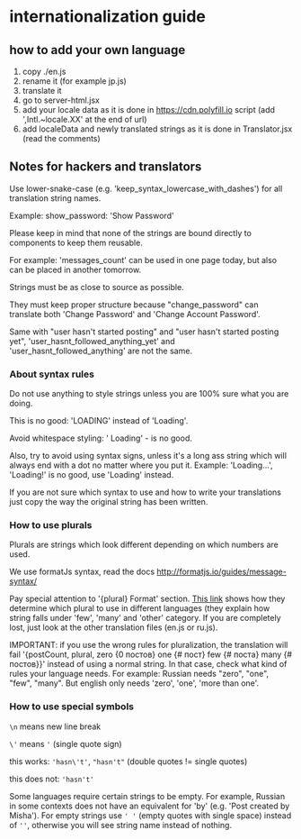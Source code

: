 # internationalization guide

## how to add your own language

1. copy ./en.js
2. rename it (for example jp.js)
3. translate it
4. go to server-html.jsx
5. add your locale data as it is done in https://cdn.polyfill.io script (add ',Intl.~locale.XX' at the end of url)
6. add localeData and newly translated strings as it is done in Translator.jsx (read the comments)

## Notes for hackers and translators

Use lower-snake-case (e.g. 'keep_syntax_lowercase_with_dashes') for all translation string names.

Example: show_password: 'Show Password'

Please keep in mind that none of the strings are bound directly to components to keep them reusable.

For example: 'messages_count' can be used in one page today, but also can be placed in another tomorrow.

Strings must be as close to source as possible.

They must keep proper structure because "change_password" can translate both 'Change Password' and 'Change Account Password'.

Same with "user hasn't started posting" and "user hasn't started posting yet", 'user_hasnt_followed_anything_yet' and 'user_hasnt_followed_anything' are not the same.

### About syntax rules

Do not use anything to style strings unless you are 100% sure what you are doing.

This is no good: 'LOADING' instead of 'Loading'.

Avoid whitespace styling: ' Loading' - is no good.

Also, try to avoid using syntax signs, unless it's a long ass string which will always end with a dot no matter where you put it. Example: 'Loading...', 'Loading!' is no good, use 'Loading' instead.

If you are not sure which syntax to use and how to write your translations just copy the way the original string has been written.

### How to use plurals

Plurals are strings which look different depending on which numbers are used.

We use formatJs syntax, read the docs http://formatjs.io/guides/message-syntax/

Pay special attention to '{plural} Format' section.
[This link](http://www.unicode.org/cldr/charts/latest/supplemental/language_plural_rules.html) shows how they determine which plural to use in different languages (they explain how string falls under 'few', 'many' and 'other' category. If you are completely lost, just look at the other translation files (en.js or ru.js).

IMPORTANT: if you use the wrong rules for pluralization, the translation will fail '{postCount, plural, zero {0 постов} one {# пост} few {# поста} many {# постов}}' instead of using a normal string. In that case, check what kind of rules your language needs. For example: Russian needs "zero", "one", "few", "many". But english only needs 'zero', 'one', 'more than one'.

### How to use special symbols

`\n` means new line break

`\'` means `'` (single quote sign)

this works: `'hasn\'t'`, `"hasn't"` (double quotes != single quotes)

this does not: `'hasn't'`

Some languages require certain strings to be empty. For example, Russian in some contexts does not have an equivalent for 'by' (e.g. 'Post created by Misha'). For empty strings use `' '` (empty quotes with single space) instead of `''`, otherwise you will see string name instead of nothing.
